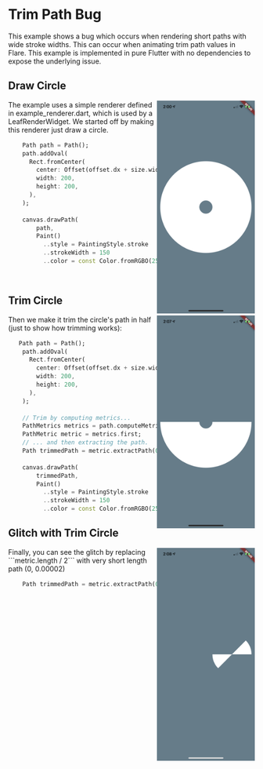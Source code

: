 # Trim Path Bug

This example shows a bug which occurs when rendering short paths with wide stroke widths. This can occur when animating trim path values in Flare. This example is implemented in pure Flutter with no dependencies to expose the underlying issue.

## Draw Circle
<img src="md_images/circle.jpeg" width="200" align="right">

The example uses a simple renderer defined in example_renderer.dart, which is used by a LeafRenderWidget. We started off by making this renderer just draw a circle.

```dart
    Path path = Path();
    path.addOval(
      Rect.fromCenter(
        center: Offset(offset.dx + size.width / 2, offset.dy + size.height / 2),
        width: 200,
        height: 200,
      ),
    );

    canvas.drawPath(
        path,
        Paint()
          ..style = PaintingStyle.stroke
          ..strokeWidth = 150
          ..color = const Color.fromRGBO(255, 255, 255, 1));
```
<br/>

## Trim Circle
<img src="md_images/half_circle.jpeg" width="200" align="right">
Then we make it trim the circle's path in half (just to show how trimming works):

```dart
   Path path = Path();
    path.addOval(
      Rect.fromCenter(
        center: Offset(offset.dx + size.width / 2, offset.dy + size.height / 2),
        width: 200,
        height: 200,
      ),
    );

    // Trim by computing metrics...
    PathMetrics metrics = path.computeMetrics();
	PathMetric metric = metrics.first;
	// ... and then extracting the path.
    Path trimmedPath = metric.extractPath(0, metric.length / 2);

    canvas.drawPath(
        trimmedPath,
        Paint()
          ..style = PaintingStyle.stroke
          ..strokeWidth = 150
          ..color = const Color.fromRGBO(255, 255, 255, 1));
```

## Glitch with Trim Circle
<img src="md_images/glitch.jpeg" width="200" align="right">
Finally, you can see the glitch by replacing ```metric.length / 2``` with very short length path (0, 0.00002)

```dart
    Path trimmedPath = metric.extractPath(0, 0.00002);
```